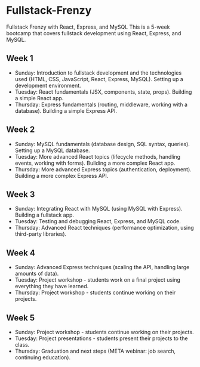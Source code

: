 # Fullstack-Frenzy

Fullstack Frenzy with React, Express, and MySQL
This is a 5-week bootcamp that covers fullstack development using React, Express, and MySQL.

## Week 1
- Sunday: Introduction to fullstack development and the technologies used (HTML, CSS, JavaScript, React, Express, MySQL). Setting up a development environment.
- Tuesday: React fundamentals (JSX, components, state, props). Building a simple React app.
- Thursday: Express fundamentals (routing, middleware, working with a database). Building a simple Express API.
## Week 2
- Sunday: MySQL fundamentals (database design, SQL syntax, queries). Setting up a MySQL database.
- Tuesday: More advanced React topics (lifecycle methods, handling events, working with forms). Building a more complex React app.
- Thursday: More advanced Express topics (authentication, deployment). Building a more complex Express API.
## Week 3
- Sunday: Integrating React with MySQL (using MySQL with Express). Building a fullstack app.
- Tuesday: Testing and debugging React, Express, and MySQL code.
- Thursday: Advanced React techniques (performance optimization, using third-party libraries).
## Week 4
- Sunday: Advanced Express techniques (scaling the API, handling large amounts of data).
- Tuesday: Project workshop - students work on a final project using everything they have learned.
- Thursday: Project workshop - students continue working on their projects.
## Week 5
- Sunday: Project workshop - students continue working on their projects.
- Tuesday: Project presentations - students present their projects to the class.
- Thursday: Graduation and next steps (META webinar: job search, continuing education).
